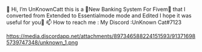👋 Hi, I’m UnKnownCatt this is a 🌱New Banking System For Fivem🌱 that I converted 
from Extended to Essentialmode mode and Edited I hope it was useful for you👀
📫 How to reach me : My Discord :UnKnown Cat#7123

https://media.discordapp.net/attachments/897346588224151593/913716985739747348/unknown_1.png
